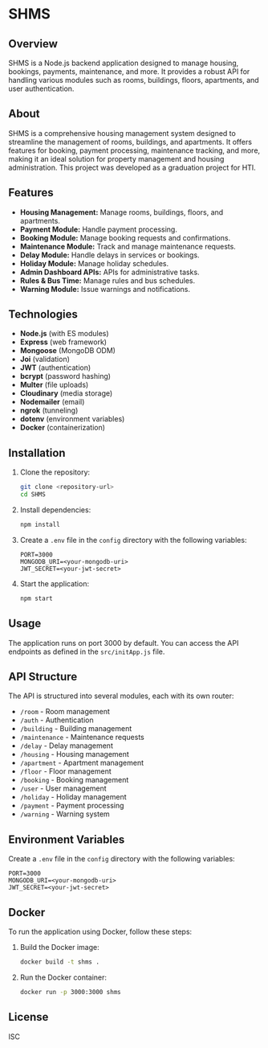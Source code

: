 # SHMS

## Overview
SHMS is a Node.js backend application designed to manage housing, bookings, payments, maintenance, and more. It provides a robust API for handling various modules such as rooms, buildings, floors, apartments, and user authentication.

## About
SHMS is a comprehensive housing management system designed to streamline the management of rooms, buildings, and apartments. It offers features for booking, payment processing, maintenance tracking, and more, making it an ideal solution for property management and housing administration. This project was developed as a graduation project for HTI.

## Features
- **Housing Management:** Manage rooms, buildings, floors, and apartments.
- **Payment Module:** Handle payment processing.
- **Booking Module:** Manage booking requests and confirmations.
- **Maintenance Module:** Track and manage maintenance requests.
- **Delay Module:** Handle delays in services or bookings.
- **Holiday Module:** Manage holiday schedules.
- **Admin Dashboard APIs:** APIs for administrative tasks.
- **Rules & Bus Time:** Manage rules and bus schedules.
- **Warning Module:** Issue warnings and notifications.

## Technologies
- **Node.js** (with ES modules)
- **Express** (web framework)
- **Mongoose** (MongoDB ODM)
- **Joi** (validation)
- **JWT** (authentication)
- **bcrypt** (password hashing)
- **Multer** (file uploads)
- **Cloudinary** (media storage)
- **Nodemailer** (email)
- **ngrok** (tunneling)
- **dotenv** (environment variables)
- **Docker** (containerization)

## Installation
1. Clone the repository:
   ```bash
   git clone <repository-url>
   cd SHMS
   ```
2. Install dependencies:
   ```bash
   npm install
   ```
3. Create a `.env` file in the `config` directory with the following variables:
   ```
   PORT=3000
   MONGODB_URI=<your-mongodb-uri>
   JWT_SECRET=<your-jwt-secret>
   ```
4. Start the application:
   ```bash
   npm start
   ```

## Usage
The application runs on port 3000 by default. You can access the API endpoints as defined in the `src/initApp.js` file.

## API Structure
The API is structured into several modules, each with its own router:
- `/room` - Room management
- `/auth` - Authentication
- `/building` - Building management
- `/maintenance` - Maintenance requests
- `/delay` - Delay management
- `/housing` - Housing management
- `/apartment` - Apartment management
- `/floor` - Floor management
- `/booking` - Booking management
- `/user` - User management
- `/holiday` - Holiday management
- `/payment` - Payment processing
- `/warning` - Warning system

## Environment Variables
Create a `.env` file in the `config` directory with the following variables:
```
PORT=3000
MONGODB_URI=<your-mongodb-uri>
JWT_SECRET=<your-jwt-secret>
```

## Docker
To run the application using Docker, follow these steps:
1. Build the Docker image:
   ```bash
   docker build -t shms .
   ```
2. Run the Docker container:
   ```bash
   docker run -p 3000:3000 shms
   ```

## License
ISC 